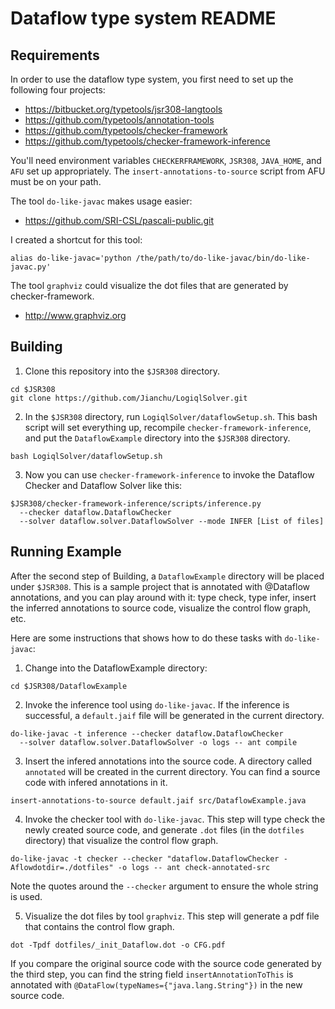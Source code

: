 Dataflow type system README
===========================

Requirements
------------

In order to use the dataflow type system, you first need to set up the
following four projects:

- https://bitbucket.org/typetools/jsr308-langtools
- https://github.com/typetools/annotation-tools
- https://github.com/typetools/checker-framework
- https://github.com/typetools/checker-framework-inference

You'll need environment variables `CHECKERFRAMEWORK`, `JSR308`,
`JAVA_HOME`, and `AFU` set up appropriately.
The `insert-annotations-to-source` script from AFU must be on your path.

The tool `do-like-javac` makes usage easier:

- https://github.com/SRI-CSL/pascali-public.git                                        

I created a shortcut for this tool:

```
alias do-like-javac='python /the/path/to/do-like-javac/bin/do-like-javac.py'
```

The tool `graphviz` could visualize the dot files that are generated by checker-framework.

- http://www.graphviz.org


Building
--------

1. Clone this repository into the `$JSR308` directory.

  ```
  cd $JSR308
  git clone https://github.com/Jianchu/LogiqlSolver.git
  ```

2. In the `$JSR308` directory, run
`LogiqlSolver/dataflowSetup.sh`. This bash script will set everything
up, recompile `checker-framework-inference`, and put the
`DataflowExample` directory into the `$JSR308` directory.

  ```
  bash LogiqlSolver/dataflowSetup.sh
  ```

3. Now you can use `checker-framework-inference` to invoke the
Dataflow Checker and Dataflow Solver like this:

  ```
  $JSR308/checker-framework-inference/scripts/inference.py
    --checker dataflow.DataflowChecker
    --solver dataflow.solver.DataflowSolver --mode INFER [List of files]
  ```


Running Example
---------------

After the second step of Building, a `DataflowExample` directory will be
placed under `$JSR308`.  This is a sample project that is annotated with
@Dataflow annotations, and you can play around with it: type check,
type infer, insert the inferred annotations to source code, visualize the control flow graph, etc.

Here are some instructions that shows how to do these tasks with
`do-like-javac`:

1. Change into the DataflowExample directory:

  ```
  cd $JSR308/DataflowExample
  ```

2. Invoke the inference tool using `do-like-javac`.
If the inference is successful, a `default.jaif` file will be
generated in the current directory.

  ```
  do-like-javac -t inference --checker dataflow.DataflowChecker
    --solver dataflow.solver.DataflowSolver -o logs -- ant compile
  ```

3. Insert the infered annotations into the source code. A
directory called `annotated` will be created in the current directory. You can
find a source code with infered annotations in it.

  ```
  insert-annotations-to-source default.jaif src/DataflowExample.java
  ```

4. Invoke the checker tool with `do-like-javac`.
This step will type check the newly created source code, and generate
`.dot` files (in the `dotfiles` directory) that visualize the
control flow graph.

  ```
  do-like-javac -t checker --checker "dataflow.DataflowChecker -Aflowdotdir=./dotfiles" -o logs -- ant check-annotated-src
  ```
  Note the quotes around the `--checker` argument to ensure the
whole string is used.


5. Visualize the dot files by tool `graphviz`. This step will generate a pdf file that contains the control flow graph.

  ```
  dot -Tpdf dotfiles/_init_Dataflow.dot -o CFG.pdf
  ```

If you compare the original source code with the source code generated
by the third step, you can find the string field
`insertAnnotationToThis` is annotated with
`@DataFlow(typeNames={"java.lang.String"})` in the new source code.
